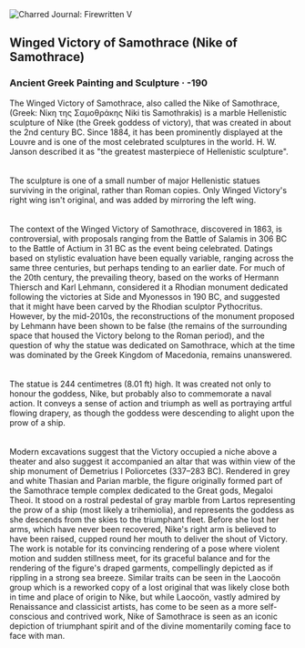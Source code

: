 <div class="artwork-of-the-day">
  <div class="container">
    <div class="img-wrapper">
      <img
        src="https://uploads0.wikiart.org/00309/images/ancient-greek-painting/winged-victory-of-samothrace.jpg!Large.jpg"
        alt="Charred Journal: Firewritten V" />
    </div>
    <div class="artwork-detail">
      <div class="artwork-origin"> 
        <h2 class="artwork-name">Winged Victory of Samothrace (Nike of Samothrace)</h2>
        <h3 class="artist">
          Ancient Greek Painting and Sculpture
                    ·  -190
        </h3>
      </div>
      <p class="description">
        <span class="artwork-description-text ng-binding" ng-bind-html="viewModel.ArtworkOfTheDay.Description | unsafe">The Winged Victory of Samothrace, also called the Nike of Samothrace, (Greek: Νίκη της Σαμοθράκης Niki tis Samothrakis) is a marble Hellenistic sculpture of Nike (the Greek goddess of victory), that was created in about the 2nd century BC. Since 1884, it has been prominently displayed at the Louvre and is one of the most celebrated sculptures in the world. H.&nbsp;W. Janson described it as "the greatest masterpiece of Hellenistic sculpture".<br>
<br>
<br>The sculpture is one of a small number of major Hellenistic statues surviving in the original, rather than Roman copies. Only Winged Victory's right wing isn't original, and was added by mirroring the left wing.<br>
<br>
<br>The context of the Winged Victory of Samothrace, discovered in 1863, is controversial, with proposals ranging from the Battle of Salamis in 306 BC to the Battle of Actium in 31 BC as the event being celebrated.  Datings based on stylistic evaluation have been equally variable, ranging across the same three centuries, but perhaps tending to an earlier date. For much of the 20th century, the prevailing theory, based on the works of Hermann Thiersch and Karl Lehmann, considered it a Rhodian monument dedicated following the victories at Side and Myonessos in 190 BC, and suggested that it might have been carved by the Rhodian sculptor Pythocritus. However, by the mid-2010s, the reconstructions of the monument proposed by Lehmann have been shown to be false (the remains of the surrounding space that housed the Victory belong to the Roman period), and the question of why the statue was dedicated on Samothrace, which at the time was dominated by the Greek Kingdom of Macedonia, remains unanswered.<br>
<br>
<br>The statue is 244 centimetres (8.01&nbsp;ft) high. It was created not only to honour the goddess, Nike, but probably also to commemorate a naval action. It conveys a sense of action and triumph as well as portraying artful flowing drapery, as though the goddess were descending to alight upon the prow of a ship.<br>
<br>
<br>Modern excavations suggest that the Victory occupied a niche above a theater and also suggest it accompanied an altar that was within view of the ship monument of Demetrius I Poliorcetes (337–283 BC). Rendered in grey and white Thasian and Parian marble, the figure originally formed part of the Samothrace temple complex dedicated to the Great gods, Megaloi Theoi. It stood on a rostral pedestal of gray marble from Lartos representing the prow of a ship (most likely a trihemiolia), and represents the goddess as she descends from the skies to the triumphant fleet. Before she lost her arms, which have never been recovered, Nike's right arm is believed to have been raised, cupped round her mouth to deliver the shout of Victory. The work is notable for its convincing rendering of a pose where violent motion and sudden stillness meet, for its graceful balance and for the rendering of the figure's draped garments, compellingly depicted as if rippling in a strong sea breeze. Similar traits can be seen in the Laocoön group which is a reworked copy of a lost original that was likely close both in time and place of origin to Nike, but while Laocoön, vastly admired by Renaissance and classicist artists, has come to be seen as a more self-conscious and contrived work, Nike of Samothrace is seen as an iconic depiction of triumphant spirit and of the divine momentarily coming face to face with man.<br></span>
                        <div class="text-shadow-container" ng-show="showShadow" style=""></div>
      </p>
    </div>
  </div>

</div>
